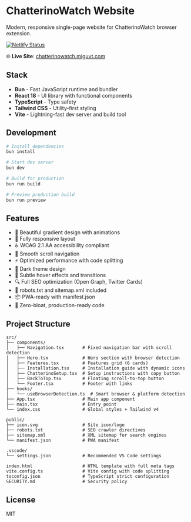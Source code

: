 # ChatterinoWatch Website

Modern, responsive single-page website for ChatterinoWatch browser extension.

[![Netlify Status](https://api.netlify.com/api/v1/badges/YOUR-SITE-ID/deploy-status)](https://app.netlify.com/sites/YOUR-SITE-NAME/deploys)

🌐 **Live Site**: [chatterinowatch.miguvt.com](https://chatterinowatch.miguvt.com)

## Stack

- **Bun** - Fast JavaScript runtime and bundler
- **React 18** - UI library with functional components
- **TypeScript** - Type safety
- **Tailwind CSS** - Utility-first styling
- **Vite** - Lightning-fast dev server and build tool

## Development

```bash
# Install dependencies
bun install

# Start dev server
bun dev

# Build for production
bun run build

# Preview production build
bun run preview
```

## Features

- 🎨 Beautiful gradient design with animations
- 📱 Fully responsive layout
- ♿ WCAG 2.1 AA accessibility compliant
- 🎯 Smooth scroll navigation
- ⚡ Optimized performance with code splitting
- 🌙 Dark theme design
- 💫 Subtle hover effects and transitions
- 🔍 Full SEO optimization (Open Graph, Twitter Cards)
- 🤖 robots.txt and sitemap.xml included
- 📦 PWA-ready with manifest.json
- 🚀 Zero-bloat, production-ready code

## Project Structure

```
src/
├── components/
│   ├── Navigation.tsx       # Fixed navigation bar with scroll detection
│   ├── Hero.tsx             # Hero section with browser detection
│   ├── Features.tsx         # Features grid (6 cards)
│   ├── Installation.tsx     # Installation guide with dynamic icons
│   ├── ChatterinoSetup.tsx  # Setup instructions with copy button
│   ├── BackToTop.tsx        # Floating scroll-to-top button
│   └── Footer.tsx           # Footer with links
├── hooks/
│   └── useBrowserDetection.ts  # Smart browser & platform detection
├── App.tsx                  # Main app component
├── main.tsx                 # Entry point
└── index.css                # Global styles + Tailwind v4

public/
├── icon.svg                 # Site icon/logo
├── robots.txt               # SEO crawler directives
├── sitemap.xml              # XML sitemap for search engines
└── manifest.json            # PWA manifest

.vscode/
└── settings.json            # Recommended VS Code settings

index.html                   # HTML template with full meta tags
vite.config.ts               # Vite config with code splitting
tsconfig.json                # TypeScript strict configuration
SECURITY.md                  # Security policy
```

## License

MIT
